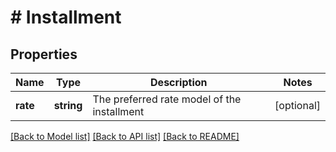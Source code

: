# # Installment

## Properties

Name | Type | Description | Notes
------------ | ------------- | ------------- | -------------
**rate** | **string** | The preferred rate model of the installment | [optional]

[[Back to Model list]](../../README.md#models) [[Back to API list]](../../README.md#endpoints) [[Back to README]](../../README.md)
